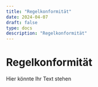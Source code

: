 ```yaml
---
title: "Regelkonformität"
date: 2024-04-07
draft: false
type: docs
description: "Regelkonformität"
---
```


# Regelkonformität

Hier könnte Ihr Text stehen